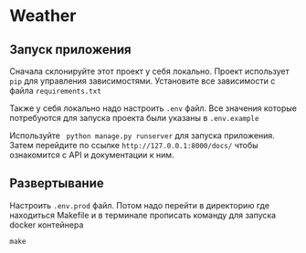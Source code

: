 # Weather
## Запуск приложения
Сначала склонируйте этот проект у себя локально.
Проект использует `pip` для управления зависимостями. Установите все зависимости
с файла `requirements.txt`

Также у себя локально надо настроить `.env` файл. Все значения
которые потребуются для запуска проекта были указаны в `.env.example`

Используйте ``` python manage.py runserver``` для запуска приложения.
Затем перейдите по ссылке `http://127.0.0.1:8000/docs/` чтобы ознакомится с API
и документации к ним.


## Развертывание
Настроить `.env.prod` файл. Потом надо перейти в директорию где находиться Makefile
и в терминале прописать команду для запуска docker контейнера
```shell
make
```
